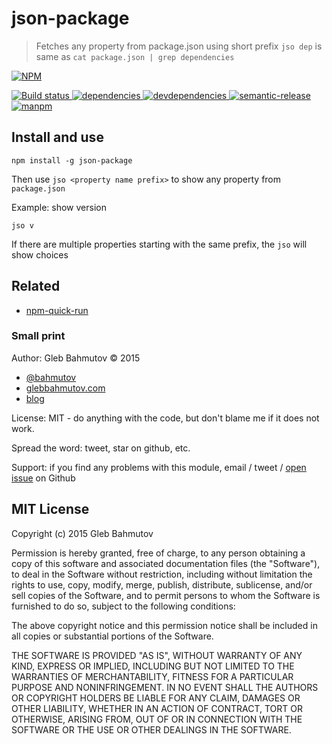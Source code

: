 # json-package

> Fetches any property from package.json using short prefix
> `jso dep` is same as `cat package.json | grep dependencies`

[![NPM][json-package-icon] ][json-package-url]

[![Build status][json-package-ci-image] ][json-package-ci-url]
[![dependencies][json-package-dependencies-image] ][json-package-dependencies-url]
[![devdependencies][json-package-devdependencies-image] ][json-package-devdependencies-url]
[![semantic-release][semantic-image] ][semantic-url]
[![manpm](https://img.shields.io/badge/manpm-%E2%9C%93-3399ff.svg)](https://github.com/bahmutov/manpm)

## Install and use

    npm install -g json-package

Then use `jso <property name prefix>` to show any property from `package.json`

Example: show version

    jso v

If there are multiple properties starting with the same prefix, the `jso` will show choices

## Related

* [npm-quick-run](https://github.com/bahmutov/npm-quick-run)

### Small print

Author: Gleb Bahmutov &copy; 2015

* [@bahmutov](https://twitter.com/bahmutov)
* [glebbahmutov.com](http://glebbahmutov.com)
* [blog](http://glebbahmutov.com/blog/)

License: MIT - do anything with the code, but don't blame me if it does not work.

Spread the word: tweet, star on github, etc.

Support: if you find any problems with this module, email / tweet /
[open issue](https://github.com/bahmutov/json-package/issues) on Github

## MIT License

Copyright (c) 2015 Gleb Bahmutov

Permission is hereby granted, free of charge, to any person
obtaining a copy of this software and associated documentation
files (the "Software"), to deal in the Software without
restriction, including without limitation the rights to use,
copy, modify, merge, publish, distribute, sublicense, and/or sell
copies of the Software, and to permit persons to whom the
Software is furnished to do so, subject to the following
conditions:

The above copyright notice and this permission notice shall be
included in all copies or substantial portions of the Software.

THE SOFTWARE IS PROVIDED "AS IS", WITHOUT WARRANTY OF ANY KIND,
EXPRESS OR IMPLIED, INCLUDING BUT NOT LIMITED TO THE WARRANTIES
OF MERCHANTABILITY, FITNESS FOR A PARTICULAR PURPOSE AND
NONINFRINGEMENT. IN NO EVENT SHALL THE AUTHORS OR COPYRIGHT
HOLDERS BE LIABLE FOR ANY CLAIM, DAMAGES OR OTHER LIABILITY,
WHETHER IN AN ACTION OF CONTRACT, TORT OR OTHERWISE, ARISING
FROM, OUT OF OR IN CONNECTION WITH THE SOFTWARE OR THE USE OR
OTHER DEALINGS IN THE SOFTWARE.

[json-package-icon]: https://nodei.co/npm/json-package.png?downloads=true
[json-package-url]: https://npmjs.org/package/json-package
[json-package-ci-image]: https://travis-ci.org/bahmutov/json-package.png?branch=master
[json-package-ci-url]: https://travis-ci.org/bahmutov/json-package
[json-package-dependencies-image]: https://david-dm.org/bahmutov/json-package.png
[json-package-dependencies-url]: https://david-dm.org/bahmutov/json-package
[json-package-devdependencies-image]: https://david-dm.org/bahmutov/json-package/dev-status.png
[json-package-devdependencies-url]: https://david-dm.org/bahmutov/json-package#info=devDependencies
[semantic-image]: https://img.shields.io/badge/%20%20%F0%9F%93%A6%F0%9F%9A%80-semantic--release-e10079.svg
[semantic-url]: https://github.com/semantic-release/semantic-release
